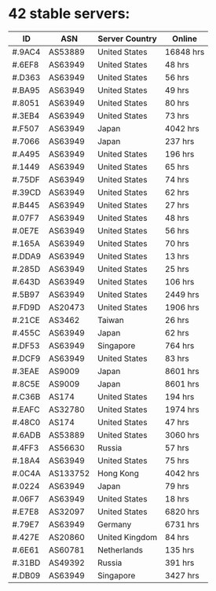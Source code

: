 # 42 stable servers:

| ID | ASN | Server Country | Online |
| ------ | ------ | ------ | ------ |
| #.9AC4 | AS53889 | United States | 16848 hrs |
| #.6EF8 | AS63949 | United States | 48 hrs |
| #.D363 | AS63949 | United States | 56 hrs |
| #.BA95 | AS63949 | United States | 49 hrs |
| #.8051 | AS63949 | United States | 80 hrs |
| #.3EB4 | AS63949 | United States | 73 hrs |
| #.F507 | AS63949 | Japan | 4042 hrs |
| #.7066 | AS63949 | Japan | 237 hrs |
| #.A495 | AS63949 | United States | 196 hrs |
| #.1449 | AS63949 | United States | 65 hrs |
| #.75DF | AS63949 | United States | 74 hrs |
| #.39CD | AS63949 | United States | 62 hrs |
| #.B445 | AS63949 | United States | 27 hrs |
| #.07F7 | AS63949 | United States | 48 hrs |
| #.0E7E | AS63949 | United States | 56 hrs |
| #.165A | AS63949 | United States | 70 hrs |
| #.DDA9 | AS63949 | United States | 13 hrs |
| #.285D | AS63949 | United States | 25 hrs |
| #.643D | AS63949 | United States | 106 hrs |
| #.5B97 | AS63949 | United States | 2449 hrs |
| #.FD9D | AS20473 | United States | 1906 hrs |
| #.21CE | AS3462 | Taiwan | 26 hrs |
| #.455C | AS63949 | Japan | 62 hrs |
| #.DF53 | AS63949 | Singapore | 764 hrs |
| #.DCF9 | AS63949 | United States | 83 hrs |
| #.3EAE | AS9009 | Japan | 8601 hrs |
| #.8C5E | AS9009 | Japan | 8601 hrs |
| #.C36B | AS174 | United States | 194 hrs |
| #.EAFC | AS32780 | United States | 1974 hrs |
| #.48C0 | AS174 | United States | 47 hrs |
| #.6ADB | AS53889 | United States | 3060 hrs |
| #.4FF3 | AS56630 | Russia | 57 hrs |
| #.18A4 | AS63949 | United States | 75 hrs |
| #.0C4A | AS133752 | Hong Kong | 4042 hrs |
| #.0224 | AS63949 | Japan | 79 hrs |
| #.06F7 | AS63949 | United States | 18 hrs |
| #.E7E8 | AS32097 | United States | 6820 hrs |
| #.79E7 | AS63949 | Germany | 6731 hrs |
| #.427E | AS20860 | United Kingdom | 84 hrs |
| #.6E61 | AS60781 | Netherlands | 135 hrs |
| #.31BD | AS49392 | Russia | 391 hrs |
| #.DB09 | AS63949 | Singapore | 3427 hrs |

